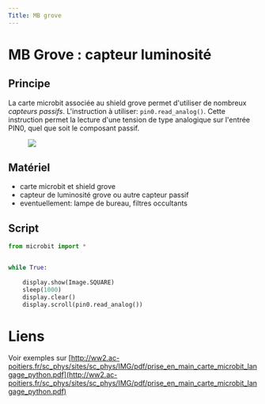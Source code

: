 ```yaml
---
Title: MB grove
---
```


# MB Grove : capteur luminosité

## Principe
La carte microbit associée au shield grove permet d'utiliser de nombreux *capteurs passifs*. L'instruction à utiliser: `pin0.read_analog()`. Cette instruction permet la lecture d'une tension de type analogique sur l'entrée PIN0, quel que soit le composant passif.

<figure>
  <div>
  <img src="../images/MB_LDR_grove.jpeg">
</div>
</figure>


## Matériel

* carte microbit et shield grove
* capteur de luminosité grove ou autre capteur passif
* eventuellement: lampe de bureau, filtres occultants

## Script


```python
from microbit import *


while True:
    
    display.show(Image.SQUARE)
    sleep(1000)
    display.clear()
    display.scroll(pin0.read_analog())
```

# Liens
Voir exemples sur [http://ww2.ac-poitiers.fr/sc_phys/sites/sc_phys/IMG/pdf/prise_en_main_carte_microbit_langage_python.pdf](http://ww2.ac-poitiers.fr/sc_phys/sites/sc_phys/IMG/pdf/prise_en_main_carte_microbit_langage_python.pdf)
